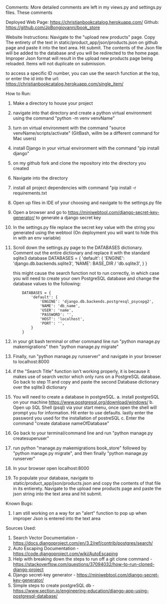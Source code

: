 Comments:
More detailed comments are left in my views.py and settings.py files. These comments 

Deployed Web Page: https://christianbookcatalog.herokuapp.com/
Github: https://github.com/JpBongiovanni/book_store

Website Instructions: Navigate to the "upload new products" page. Copy The entirety of the text in static/product_app/json/products.json on github page and paste
it into the text area. Hit submit. The contents of the Json file will be added to the database and you will be redirected to the home page. Improper
Json format will result in the upload new products page being reloaded. Items will not duplicate on submission.

to access a specific ID number, you can use the search function at the top, or enter the id into the url: https://christianbookcatalog.herokuapp.com/single_item/<idnumber>

How to Run:
1. Make a directory to house your project
2. navigate into that directory and create a python virtual environment using the command "python -m venv venvName"
3. turn on virtual environment with the command "source venvName/scripts/activate" (GitBash, willm be a different command for Mac users)
4. install Django in your virtual environment with the command "pip install django"
5. on my github fork and clone the repository into the directory you created
6. Navigate into the directory
7. install all project dependencies with command "pip install -r requirements.txt
8. Open up files in IDE of your choosing and navigate to the settings.py file
9. Open a browser and go to https://miniwebtool.com/django-secret-key-generator/ to generate a django secret key
10. In the settings.py file replace the secret key value with the string you generated using the webtool (On deployment you will want to hide this in with an env variable)
11. Scroll down the settings.py page to the DATABASES dictionary. Comment out the entire dictionary and replace it with the standard sqlite3 database
            DATABASES = {
                'default': {
                    'ENGINE': 'django.db.backends.sqlite3',
                    'NAME': BASE_DIR / 'db.sqlite3',
                }
            }

    this might cause the search function not to run correctly, in which case you will need to create your own PostgreSQL database and change the database values to the following:

            DATABASES = {
                'default': {
                    'ENGINE': 'django.db.backends.postgresql_psycopg2',
                    'NAME': 'db_name',
                    'USER': 'name',
                    'PASSWORD': '',
                    'HOST': 'localhost',
                    'PORT': '',
                }
            }

12. in your git bash terminal or other command line run "python manage.py makemigrations" then "python manage.py migrate" 
13. Finally, run "python manage.py runserver" and navigate in your browser to localhost:8000

14. if the "Search Title" function isn't working properly, it is because it makes use of search vector which only runs on a PostgreSQL database. Go back to step 11 and copy and paste the second Database dictionary over the sqlite3 dictionary
15. You will need to create a database in postgreSQL.
    a. install postgreSQL on your machine https://www.postgresql.org/download/windows/
    b. Open up SQL Shell (psql) via your start menu, once open the shell will prompt you for information. Hit enter to use defaults. lastly enter the password you used for the installation of postreSQL
    c. Enter the command "create database nameOfDatabase"
16. Go back to your terminal/command line and run "python manage.py createsuperuser"
17. run python "manage.py makemigrations book_store" followed by "python manage.py migrate", and then finally "python manage.py runserver"
18. In your browser open localhost:8000
19. To populate your database, navigate to static/product_app/json/products.json and copy the contents of that file in its entierety. Navigate to the upload new products page and paste the json string into the text area and hit submit.

Known Bugs:
1. I am still working on a way for an "alert" function to pop up when improper Json is entered into the text area


Sources Used:
1. Search Vector Documentation - https://docs.djangoproject.com/en/3.2/ref/contrib/postgres/search/
2. Auto Escaping Documentation - https://code.djangoproject.com/wiki/AutoEscaping
3. Help with breaking down the steps to run off a git clone command - https://stackoverflow.com/questions/37094032/how-to-run-cloned-django-project
4. Django secret-key generator - https://miniwebtool.com/django-secret-key-generator/
5. Simple steps to create postgreSQL db - https://www.section.io/engineering-education/django-app-using-postgresql-database/